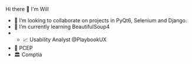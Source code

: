 Hi there 👋 I'm Will

- 👯 I’m looking to collaborate on projects in PyQt6, Selenium and Django.
- 🎨 I’m currently learning BeautifulSoup4
- - 📈 Usability Analyst @PlaybookUX
- 🥂 PCEP 
- 🏛 Comptia

